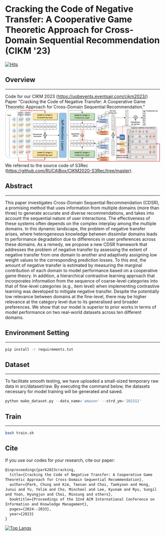 # Cracking the Code of Negative Transfer: A Cooperative Game Theoretic Approach for Cross-Domain Sequential Recommendation (CIKM '23)
[![Hits](https://hits.seeyoufarm.com/api/count/incr/badge.svg?url=https%3A%2F%2Fgithub.com%2Fcpark88%2FSyNCRec&count_bg=%2379C83D&title_bg=%23555555&icon=&icon_color=%23E7E7E7&title=hits&edge_flat=false)](https://hits.seeyoufarm.com)

## Overview
***
Code for our CIKM 2023 (<https://uobevents.eventsair.com/cikm2023/>) Paper "Cracking the Code of Negative Transfer: A Cooperative Game Theoretic Approach for Cross-Domain Sequential Recommendation." 
![model_arch](https://github.com/cpark88/CGRec/blob/main/cgrec_archecture.png)
We referred to the source code of S3Rec (<https://github.com/RUCAIBox/CIKM2020-S3Rec/tree/master>).

## Abstract
***
This paper investigates Cross-Domain Sequential Recommendation (CDSR), a promising method that uses information from multiple domains (more than three) to generate accurate and diverse recommendations, and takes into account the sequential nature of user interactions. 
The effectiveness of these systems often depends on the complex interplay among the multiple domains. 
In this dynamic landscape, the problem of negative transfer arises, where heterogeneous knowledge between dissimilar domains leads to performance degradation due to differences in user preferences across these domains.
As a remedy, we propose a new CDSR framework that addresses the problem of negative transfer by assessing the extent of negative transfer from one domain to another and adaptively assigning low weight values to the corresponding prediction losses. 
To this end, the amount of negative transfer is estimated by measuring the marginal contribution of each domain to model performance based on a cooperative game theory.
In addition, a hierarchical contrastive learning approach that incorporates information from the sequence of coarse-level categories into that of fine-level categories (e.g., item level) when implementing contrastive learning was developed to mitigate negative transfer.
Despite the potentially low relevance between domains at the fine-level, there may be higher relevance at the category level due to its generalised and broader preferences.
We show that our model is superior to prior works in terms of model performance on two real-world datasets across ten different domains. 

## Environment Setting
***
```bash
pip install -r requirements.txt
```


## Dataset
***
To facilitate smooth testing, we have uploaded a small-sized temporary raw data in src/dataset/raw. By executing the command below, the datasets necessary for model training will be generated and saved. 
```python
python make_dataset.py --data_name='amazon' --strd_ym='202312'
```


## Train
***

```bash
bash train.sh
```


## Cite
If you use our codes for your research, cite our paper:

```
@inproceedings{park2023cracking,
  title={Cracking the Code of Negative Transfer: A Cooperative Game Theoretic Approach for Cross-Domain Sequential Recommendation},
  author={Park, Chung and Kim, Taesan and Choi, Taekyoon and Hong, Junui and Yu, Yelim and Cho, Mincheol and Lee, Kyunam and Ryu, Sungil and Yoon, Hyungjun and Choi, Minsung and others},
  booktitle={Proceedings of the 32nd ACM International Conference on Information and Knowledge Management},
  pages={2024--2033},
  year={2023}
}
```


[![Top Langs](https://github-readme-stats.vercel.app/api/top-langs/?username=cpark88)](https://github.com/anuraghazra/github-readme-stats)
